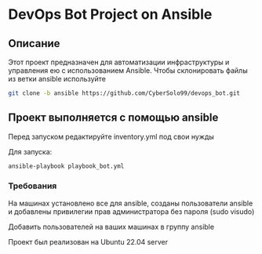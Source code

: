 # DevOps Bot Project on Ansible

## Описание
Этот проект предназначен для автоматизации инфраструктуры и управления ею с использованием Ansible. 
Чтобы склонировать файлы из ветки ansible используйте
```bash
git clone -b ansible https://github.com/CyberSolo99/devops_bot.git
```

## Проект выполняется с помощью ansible
Перед запуском редактируйте inventory.yml под свои нужды

Для запуска:
```bash
ansible-playbook playbook_bot.yml
```
### Требования
На машинах установлено все для ansible, созданы пользователи ansible и добавлены привилегии прав администратора без пароля (sudo visudo)

Добавить пользователей на ваших машинах в группу ansible

Проект был реализован на Ubuntu 22.04 server
